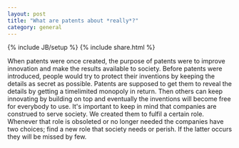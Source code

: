 ```yaml
---
layout: post
title: "What are patents about *really*?"
category: general
---
```

{% include JB/setup %}
{% include share.html %}

When patents were once created, the purpose of patents were to improve innovation and make the results available to society. Before patents were introduced, people would try to protect their inventions by keeping the details as secret as possible. Patents are supposed to get them to reveal the details by getting a timelimited monopoly in return. Then others can keep innovating by building on top and eventually the inventions will become free for everybody to use. It's important to keep in mind that companies are construed to serve society. We created them to fulfil a certain role. Whenever that role is obsoleted or no longer needed the companies have two choices; find a new role that society needs or perish. If the latter occurs they will be missed by few.
